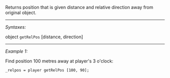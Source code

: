 Returns position that is given distance and relative direction away from original object.


---
*Syntaxes:*

object `getRelPos`  [distance, direction]

---
*Example 1:*

Find position 100 metres away at player's 3 o'clock:

```sqf
_relpos = player getRelPos [100, 90];
```